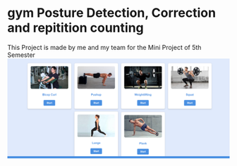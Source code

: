 # gym Posture Detection, Correction and repitition counting
This Project is made by me and my team for the Mini Project of 5th Semester 
![image alt](https://github.com/monissheikh1234/Gym-Posture-Detection-and-Correction-using-OpenCV/blob/main/Screenshot%202024-11-25%20160953.png?raw=true)
